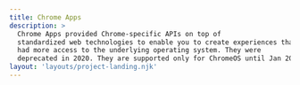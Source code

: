 ```yaml
---
title: Chrome Apps
description: >
  Chrome Apps provided Chrome-specific APIs on top of
  standardized web technologies to enable you to create experiences that
  had more access to the underlying operating system. They were
  deprecated in 2020. They are supported only for ChromeOS until Jan 2025.
layout: 'layouts/project-landing.njk'
---
```

